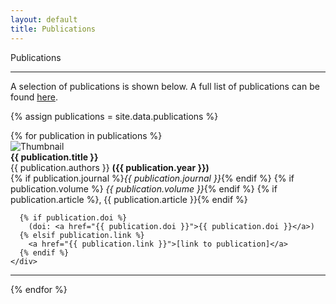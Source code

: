 ```yaml
---
layout: default
title: Publications
---
```


<div class="pageheadline">Publications</div>
<hr class="custom-hr">

<p>
A selection of publications is shown below. A full list of publications can be found 
<a href="https://scholar.google.co.uk/citations?user=XlgD62kAAAAJ&hl=en">here</a>.
</p>

{% assign publications = site.data.publications %}

<div class="publications-list">
  {% for publication in publications %}
  <div class="publication-item">
    <img src="{{ publication.image }}" alt="Thumbnail" class="pub-thumb">
    <div class="pub-info">
      <strong>{{ publication.title }}</strong><br>
      {{ publication.authors }} <strong>({{ publication.year }})</strong><br>
      {% if publication.journal %}<em>{{ publication.journal }}</em>{% endif %}
      {% if publication.volume %} <em>{{ publication.volume }}</em>{% endif %}
      {% if publication.article %}, {{ publication.article }}{% endif %}<br>
      
      {% if publication.doi %}
        (doi: <a href="{{ publication.doi }}">{{ publication.doi }}</a>)
      {% elsif publication.link %}
        <a href="{{ publication.link }}">[link to publication]</a>
      {% endif %}
    </div>
  </div>
  <hr>
  {% endfor %}
</div>

